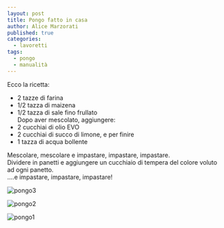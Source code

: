 ```yaml
---
layout: post
title: Pongo fatto in casa
author: Alice Marzorati
published: true
categories:
  - lavoretti
tags:
  - pongo
  - manualità
---
```

Ecco la ricetta:
* 2 tazze di farina
* 1/2 tazza di maizena
* 1/2 tazza di sale fino frullato   
Dopo aver mescolato, aggiungere:
* 2 cucchiai di olio EVO
* 2 cucchiai di succo di limone, e per finire
* 1 tazza di acqua bollente   

Mescolare, mescolare e impastare, impastare, impastare.   
Dividere in panetti e aggiungere un cucchiaio di tempera del colore voluto ad ogni panetto.   
....e impastare, impastare, impastare!   

![pongo3](https://farm5.staticflickr.com/4341/36040428104_d2f8536153_b.jpg)

![pongo2](https://farm5.staticflickr.com/4367/36040428174_37e099f94d_b.jpg)

![pongo1](https://farm5.staticflickr.com/4336/36040428354_81435ced83_b.jpg)